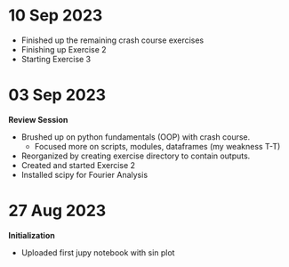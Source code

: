 # 10 Sep 2023
- Finished up the remaining crash course exercises
- Finishing up Exercise 2
- Starting Exercise 3

# 03 Sep 2023
**Review Session**
- Brushed up on python fundamentals (OOP) with crash course.
    - Focused more on scripts, modules, dataframes (my weakness T-T) 
- Reorganized by creating exercise directory to contain outputs.
- Created and started Exercise 2
- Installed scipy for Fourier Analysis

# 27 Aug 2023
**Initialization**
- Uploaded first jupy notebook with sin plot